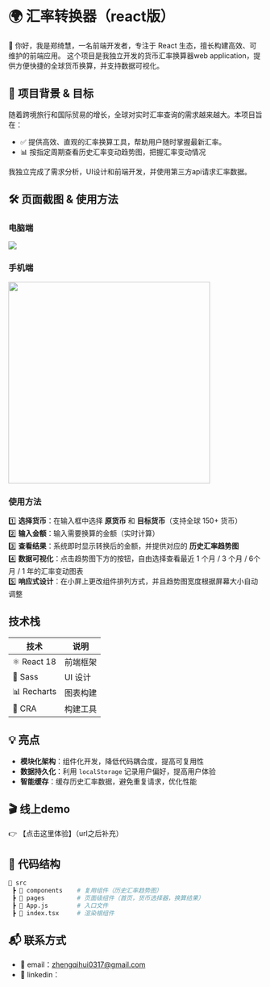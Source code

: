# 🌍 汇率转换器（react版）

👋 你好，我是郑绮慧，一名前端开发者，专注于 React 生态，擅长构建高效、可维护的前端应用。
这个项目是我独立开发的货币汇率换算器web application，提供方便快捷的全球货币换算，并支持数据可视化。

## 📌 项目背景 & 目标
随着跨境旅行和国际贸易的增长，全球对实时汇率查询的需求越来越大。本项目旨在：

- ✅ 提供高效、直观的汇率换算工具，帮助用户随时掌握最新汇率。
- 📊 按指定周期查看历史汇率变动趋势图，把握汇率变动情况

我独立完成了需求分析，UI设计和前端开发，并使用第三方api请求汇率数据。

## 🛠️ 页面截图 & 使用方法

### 电脑端
<img src="https://github.com/user-attachments/assets/2bd1741f-b228-4bba-920b-9ea4067e05bc">

### 手机端
<img src="https://github.com/user-attachments/assets/3893ece1-44e0-4d0f-84cd-b7f23d6877cd" width="400">

### 使用方法
1️⃣ **选择货币**：在输入框中选择 **原货币** 和 **目标货币**（支持全球 150+ 货币）  
2️⃣ **输入金额**：输入需要换算的金额（实时计算）  
3️⃣ **查看结果**：系统即时显示转换后的金额，并提供对应的 **历史汇率趋势图**  
4️⃣ **数据可视化**：点击趋势图下方的按钮，自由选择查看最近 1 个月 / 3 个月 / 6个月 / 1 年的汇率变动图表  
5️⃣ **响应式设计**：在小屏上更改组件排列方式，并且趋势图宽度根据屏幕大小自动调整  

## 技术栈
| 技术 | 说明 |
|------|------|
| ⚛️ React 18 | 前端框架 |
| 🎨 Sass | UI 设计 |
| 📊 Recharts | 图表构建 |
| 🚀 CRA | 构建工具 |

## 💡 亮点 
- **模块化架构**：组件化开发，降低代码耦合度，提高可复用性
- **数据持久化**：利用 `localStorage` 记录用户偏好，提高用户体验
- **智能缓存**：缓存历史汇率数据，避免重复请求，优化性能

## 🎬 线上demo
👉 【点击这里体验】（url之后补充）

 ## 📂 代码结构
```bash
📂 src
 ┣ 📂 components    # 复用组件（历史汇率趋势图）
 ┣ 📂 pages         # 页面级组件（首页，货币选择器，换算结果）
 ┣ 📜 App.js        # 入口文件
 ┣ 📜 index.tsx     # 渲染根组件
``` 

 ## 📬 联系方式
- 📧 email：zhengqihui0317@gmail.com
- 💼 linkedin：




